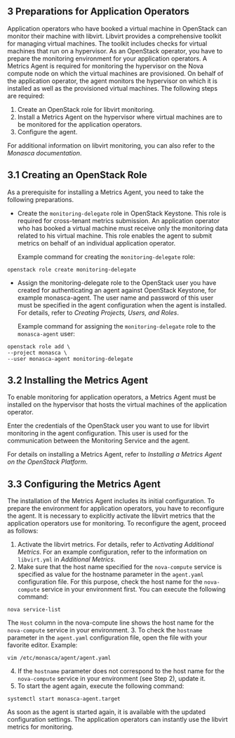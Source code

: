 ## 3 Preparations for Application Operators

Application operators who have booked a virtual machine in OpenStack can monitor their machine
with libvirt. Libvirt provides a comprehensive toolkit for managing virtual machines. The toolkit
includes checks for virtual machines that run on a hypervisor.
As an OpenStack operator, you have to prepare the monitoring environment for your application
operators. A Metrics Agent is required for monitoring the hypervisor on the Nova compute node
on which the virtual machines are provisioned. On behalf of the application operator, the agent
monitors the hypervisor on which it is installed as well as the provisioned virtual machines.
The following steps are required:

1. Create an OpenStack role for libvirt monitoring.
2. Install a Metrics Agent on the hypervisor where virtual machines are to be monitored for the
   application operators.
3. Configure the agent.

For additional information on libvirt monitoring, you can also refer to the _Monasca documentation_.


## 3.1 Creating an OpenStack Role

As a prerequisite for installing a Metrics Agent, you need to take the following preparations.

- Create the `monitoring-delegate` role in OpenStack Keystone.
  This role is required for cross-tenant metrics submission. An application operator who has
  booked a virtual machine must receive only the monitoring data related to his virtual machine.
  This role enables the agent to submit metrics on behalf of an individual application operator.
  
  Example command for creating the `monitoring-delegate` role:

```
openstack role create monitoring-delegate
```

- Assign the monitoring-delegate role to the OpenStack user you have created for
  authenticating an agent against OpenStack Keystone, for example monasca-agent. The user
  name and password of this user must be specified in the agent configuration when the agent is
  installed. For details, refer to _Creating Projects, Users, and Roles_.
  
  Example command for assigning the `monitoring-delegate` role to the `monasca-agent` user:

```
openstack role add \
--project monasca \
--user monasca-agent monitoring-delegate
```


## 3.2 Installing the Metrics Agent

To enable monitoring for application operators, a Metrics Agent must be installed on the hypervisor
that hosts the virtual machines of the application operator.

Enter the credentials of the OpenStack user you want to use for libvirt monitoring in the agent
configuration. This user is used for the communication between the Monitoring Service and the
agent.

For details on installing a Metrics Agent, refer to _Installing a Metrics Agent on the OpenStack
Platform_.


## 3.3 Configuring the Metrics Agent

The installation of the Metrics Agent includes its initial configuration. To prepare the environment
for application operators, you have to reconfigure the agent. It is necessary to explicitly activate
the libvirt metrics that the application operators use for monitoring.
To reconfigure the agent, proceed as follows:

1. Activate the libvirt metrics. For details, refer to _Activating Additional Metrics_. For
   an example configuration, refer to the information on `libvirt.yml` in _Additional Metrics_.
2. Make sure that the host name specified for the `nova-compute` service is specified as value for
   the hostname parameter in the `agent.yaml` configuration file.
   For this purpose, check the host name for the `nova-compute` service in your environment first.
   You can execute the following command:

```
nova service-list
```

   The `Host` column in the nova-compute line shows the host name for the `nova-compute` service
   in your environment.
3. To check the `hostname` parameter in the `agent.yaml` configuration file, open the file with your
   favorite editor.
   Example:

```
vim /etc/monasca/agent/agent.yaml
```

4. If the `hostname` parameter does not correspond to the host name for the `nova-compute` service
   in your environment (see Step 2), update it.
5. To start the agent again, execute the following command:

```
systemctl start monasca-agent.target
```

As soon as the agent is started again, it is available with the updated configuration settings. The
application operators can instantly use the libvirt metrics for monitoring.
